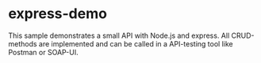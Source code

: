 # express-demo

This sample demonstrates a small API with Node.js and express. 
All CRUD-methods are implemented and can be called in a API-testing tool like Postman or SOAP-UI. 
